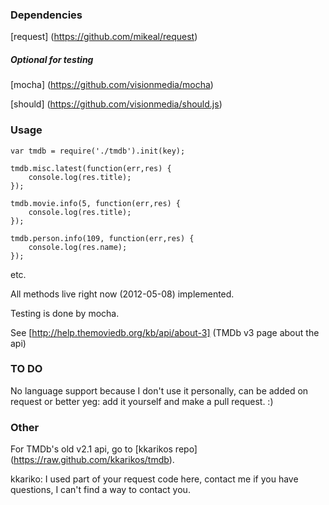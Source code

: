 ### Dependencies

[request] (https://github.com/mikeal/request)

##### Optional for testing

[mocha] (https://github.com/visionmedia/mocha) 

[should] (https://github.com/visionmedia/should.js)

### Usage

```
var tmdb = require('./tmdb').init(key);

tmdb.misc.latest(function(err,res) {
	console.log(res.title);
});

tmdb.movie.info(5, function(err,res) {
	console.log(res.title);	
});

tmdb.person.info(109, function(err,res) {
	console.log(res.name);	
});

```
etc.

All methods live right now (2012-05-08) implemented.

Testing is done by mocha.

See [http://help.themoviedb.org/kb/api/about-3] (TMDb v3 page about the api)

### TO DO

No language support because I don't use it personally, can be added on request or better yeg: add it yourself and make  a pull request. :)

### Other

For TMDb's old v2.1 api, go to [kkarikos repo] (https://raw.github.com/kkarikos/tmdb).

kkariko: I used part of your request code here, contact me if you have questions, I can't find a way to contact you.
